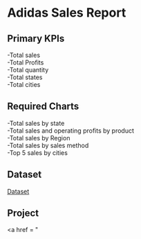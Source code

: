 # Adidas Sales Report
## Primary KPIs
-Total sales  
-Total Profits  
-Total quantity  
-Total states  
-Total cities
## Required Charts
-Total sales by state  
-Total sales and operating profits by product  
-Total sales by Region  
-Total sales by sales method  
-Top 5 sales by cities 
## Dataset
<a href = "https://github.com/PraxidesNandi/Adidas-Sales-Dashboard/blob/master/Adidas%20US%20Sales%20Datasets.xlsx"> Dataset </a>
## Project
<a href = "
